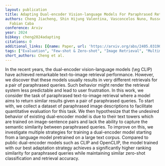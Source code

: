 ```yaml
---
layout: publication
title: Adapting Dual-encoder Vision-language Models For Paraphrased Retrieval
authors: Cheng Jiacheng, Shin Hijung Valentina, Vasconcelos Nuno, Russell Bryan, Heilbron
  Fabian Caba
conference: Arxiv
year: 2024
bibkey: cheng2024adapting
citations: 0
additional_links: [{name: Paper, url: 'https://arxiv.org/abs/2405.03190'}]
tags: ["Evaluation", "Few-shot & Zero-shot", "Image Retrieval", "Multimodal Retrieval"]
short_authors: Cheng et al.
---
```

In the recent years, the dual-encoder vision-language models (\eg CLIP) have
achieved remarkable text-to-image retrieval performance. However, we discover
that these models usually results in very different retrievals for a pair of
paraphrased queries. Such behavior might render the retrieval system less
predictable and lead to user frustration. In this work, we consider the task of
paraphrased text-to-image retrieval where a model aims to return similar
results given a pair of paraphrased queries. To start with, we collect a
dataset of paraphrased image descriptions to facilitate quantitative evaluation
for this task. We then hypothesize that the undesired behavior of existing
dual-encoder model is due to their text towers which are trained on
image-sentence pairs and lack the ability to capture the semantic similarity
between paraphrased queries. To improve on this, we investigate multiple
strategies for training a dual-encoder model starting from a language model
pretrained on a large text corpus. Compared to public dual-encoder models such
as CLIP and OpenCLIP, the model trained with our best adaptation strategy
achieves a significantly higher ranking similarity for paraphrased queries
while maintaining similar zero-shot classification and retrieval accuracy.
